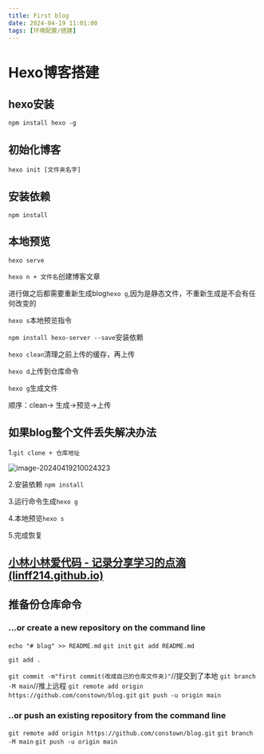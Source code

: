 ```yaml
---
title: First blog
date: 2024-04-19 11:01:00
tags: [环境配置/搭建]
---
```


# Hexo博客搭建

## hexo安装

`npm install hexo -g`

## 初始化博客

`hexo init [文件夹名字]`

## 安装依赖

`npm install`

## 本地预览

`hexo serve`

`hexo n + 文件名`创建博客文章

进行做之后都需要重新生成blog`hexo g`,因为是静态文件，不重新生成是不会有任何改变的

`hexo s`本地预览指令

`npm install hexo-server --save`安装依赖

`hexo clean`清理之前上传的缓存，再上传

`hexo d`上传到仓库命令

`hexo g`生成文件

顺序：clean-> 生成->预览->上传

## 如果blog整个文件丢失解决办法

1.`git clone + 仓库地址`

![image-20240419210024323](C:\Users\lin'xin'xin\AppData\Roaming\Typora\typora-user-images\image-20240419210024323.png)

2.安装依赖 `npm install`

3.运行命令生成`hexo g`

4.本地预览`hexo s`

5.完成恢复

## [小林小林爱代码 - 记录分享学习的点滴 (linff214.github.io)](https://linff214.github.io/)

## 推备份仓库命令

### ...or create a new repository on the command line

`echo "# blog" >> README.md`
`git init`
`git add README.md`

`git add .`

`git commit -m"first commit(改成自己的仓库文件夹)"`//提交到了本地
`git branch -M main`//推上远程
`git remote add origin https://github.com/constown/blog.git`
`git push -u origin main`

### ..or push an existing repository from the command line

`git remote add origin https://github.com/constown/blog.git`
`git branch -M main`
`git push -u origin main`





